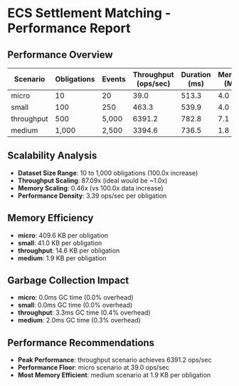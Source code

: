 # ECS Settlement Matching - Performance Report

## Performance Overview

| Scenario | Obligations | Events | Throughput (ops/sec) | Duration (ms) | Memory (MB) |
|----------|-------------|---------|---------------------|---------------|-------------|
| micro    |         10 |     20 |               39.0 |        513.3 |        4.0 |
| small    |        100 |    250 |              463.3 |        539.9 |        4.0 |
| throughput |        500 |  5,000 |             6391.2 |        782.8 |        7.1 |
| medium   |      1,000 |  2,500 |             3394.6 |        736.5 |        1.8 |

## Scalability Analysis

- **Dataset Size Range**: 10 to 1,000 obligations (100.0x increase)
- **Throughput Scaling**: 87.09x (ideal would be ~1.0x)
- **Memory Scaling**: 0.46x (vs 100.0x data increase)
- **Performance Density**: 3.39 ops/sec per obligation

## Memory Efficiency

- **micro**: 409.6 KB per obligation
- **small**: 41.0 KB per obligation
- **throughput**: 14.6 KB per obligation
- **medium**: 1.9 KB per obligation

## Garbage Collection Impact

- **micro**: 0.0ms GC time (0.0% overhead)
- **small**: 0.0ms GC time (0.0% overhead)
- **throughput**: 3.3ms GC time (0.4% overhead)
- **medium**: 2.0ms GC time (0.3% overhead)

## Performance Recommendations

- **Peak Performance**: throughput scenario achieves 6391.2 ops/sec
- **Performance Floor**: micro scenario at 39.0 ops/sec
- **Most Memory Efficient**: medium scenario at 1.9 KB per obligation